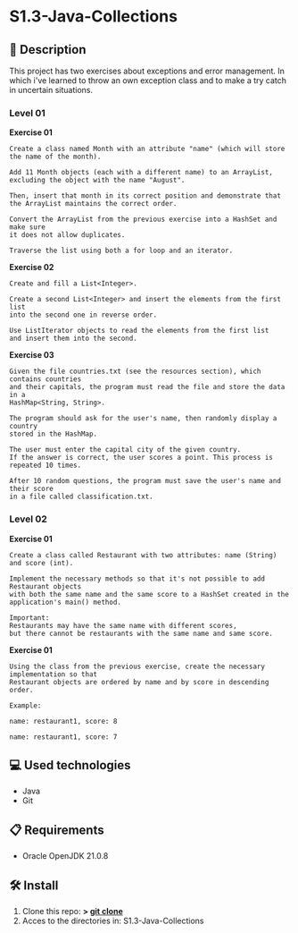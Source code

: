 # S1.3-Java-Collections

## 📄 **Description**

This project has two exercises about exceptions and error management. In which i've learned to throw an
own exception class and to make a try catch in uncertain situations.

### **Level 01**

**Exercise 01**

    Create a class named Month with an attribute "name" (which will store the name of the month).

    Add 11 Month objects (each with a different name) to an ArrayList,
    excluding the object with the name "August".
    
    Then, insert that month in its correct position and demonstrate that
    the ArrayList maintains the correct order.
    
    Convert the ArrayList from the previous exercise into a HashSet and make sure
    it does not allow duplicates.
    
    Traverse the list using both a for loop and an iterator.

**Exercise 02**

    Create and fill a List<Integer>.

    Create a second List<Integer> and insert the elements from the first list
    into the second one in reverse order.
    
    Use ListIterator objects to read the elements from the first list
    and insert them into the second.

**Exercise 03**

    Given the file countries.txt (see the resources section), which contains countries
    and their capitals, the program must read the file and store the data in a
    HashMap<String, String>.
    
    The program should ask for the user's name, then randomly display a country
    stored in the HashMap.
    
    The user must enter the capital city of the given country.
    If the answer is correct, the user scores a point. This process is repeated 10 times.
    
    After 10 random questions, the program must save the user's name and their score
    in a file called classification.txt.

### **Level 02**

**Exercise 01**
    
    Create a class called Restaurant with two attributes: name (String) and score (int).

    Implement the necessary methods so that it's not possible to add Restaurant objects
    with both the same name and the same score to a HashSet created in the application's main() method.
    
    Important:
    Restaurants may have the same name with different scores,
    but there cannot be restaurants with the same name and same score.

**Exercise 01**

    Using the class from the previous exercise, create the necessary implementation so that
    Restaurant objects are ordered by name and by score in descending order.
    
    Example:
    
    name: restaurant1, score: 8
    
    name: restaurant1, score: 7


## 💻 **Used technologies**

- Java
- Git

## 📋 **Requirements**

- Oracle OpenJDK 21.0.8

## 🛠️ **Install**

1. Clone this repo: **>  [git clone](https://github.com/mirexan/S1.2-Exceptions.git)**
2. Acces to the directories in: S1.3-Java-Collections